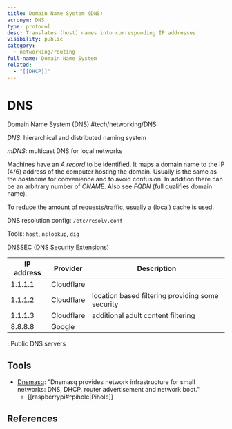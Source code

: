 ```yaml
---
title: Domain Name System (DNS)
acronym: DNS
type: protocol
desc: Translates (host) names into corresponding IP addresses.
visibility: public
category:
  - networking/routing
full-name: Domain Name System
related:
  - "[[DHCP]]"
---
```

# DNS

Domain Name System (DNS) #tech/networking/DNS

*DNS*: hierarchical and distributed naming system

*mDNS*: multicast DNS for local networks

Machines have an _A record_ to be identified. It maps a domain name to the IP (4/6) address of the computer hosting the domain. Usually is the same as the _hostname_ for convenience and to avoid confusion. In addition there can be an arbitrary number of _CNAME_. Also see _FQDN_ (full qualifies domain name).

To reduce the amount of requests/traffic, usually a (local) cache is used.

DNS resolution config: `/etc/resolv.conf`

Tools: `host`, `nslookup`, `dig`

[DNSSEC (DNS Security Extensions)](https://www.icann.org/resources/pages/dnssec-what-is-it-why-important-2019-03-05-en)

| IP address | Provider   | Description                                      |
| ---------- | ---------- | ------------------------------------------------ |
| 1.1.1.1    | Cloudflare |                                                  |
| 1.1.1.2    | Cloudflare | location based filtering providing some security |
| 1.1.1.3    | Cloudflare | additional adult content filtering               |
| 8.8.8.8    | Google     |                                                  |
: Public DNS servers


## Tools

- [Dnsmasq]: "Dnsmasq provides network infrastructure for small networks: DNS, DHCP, router advertisement and network boot."
    - [[raspberrypi#^pihole|Pihole]]

## References

[dnsmasq]: <https://dnsmasq.org/doc.html>